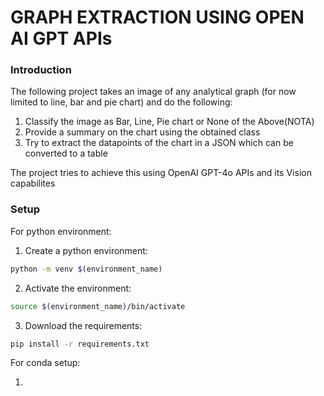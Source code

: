 <h1> GRAPH EXTRACTION USING OPEN AI GPT APIs</h1>

<h3> Introduction </h3>

The following project takes an image of any analytical graph (for now limited to line, bar and pie chart) and do the following:

1) Classify the image as Bar, Line, Pie chart or None of the Above(NOTA)
2) Provide a summary on the chart using the obtained class
3) Try to extract the datapoints of the chart in a JSON which can be converted to a table

The project tries to achieve this using OpenAI GPT-4o APIs and its Vision capabilites

<h3> Setup </h3>

For python environment:

1) Create a python environment:

```bash
python -m venv $(environment_name)
```

2) Activate the environment:

```bash
source $(environment_name)/bin/activate
```

3) Download the requirements:

```bash
pip install -r requirements.txt
```

For conda setup:

1) 